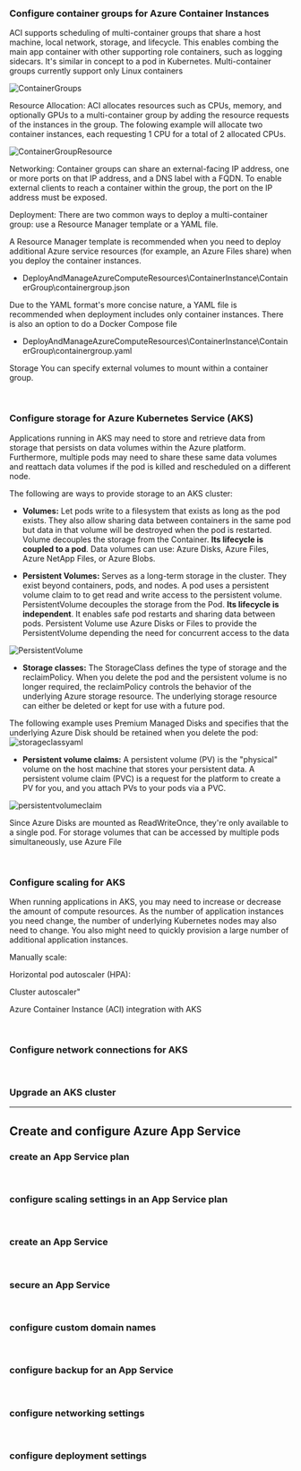 ### Configure container groups for Azure Container Instances  

ACI supports scheduling of multi-container groups that share a host machine, local network, storage, and lifecycle. This enables combing the main app container with other supporting role containers, such as logging sidecars. It's similar in concept to a pod in Kubernetes.  Multi-container groups currently support only Linux containers

 ![ContainerGroups](./Images/container-groups-example.png "ContainerGroups")

Resource Allocation:
ACI allocates resources such as CPUs, memory, and optionally GPUs to a multi-container group by adding the resource requests of the instances in the group. The folowing example will allocate two container instances, each requesting 1 CPU for a total of 2  allocated CPUs.

 ![ContainerGroupResource](./Images/containergroupyaml.png "ContainerGroupResources")

Networking:
Container groups can share an external-facing IP address, one or more ports on that IP address, and a DNS label with a FQDN. To enable external clients to reach a container within the group, the port on the IP address must be exposed. 

Deployment:
There are two common ways to deploy a multi-container group: use a Resource Manager template or a YAML file.  

A Resource Manager template is recommended when you need to deploy additional Azure service resources (for example, an Azure Files share) when you deploy the container instances.  
- DeployAndManageAzureComputeResources\ContainerInstance\ContainerGroup\containergroup.json
 
Due to the YAML format's more concise nature, a YAML file is recommended when deployment includes only container instances. There is also an option to do a Docker Compose file
- DeployAndManageAzureComputeResources\ContainerInstance\ContainerGroup\containergroup.yaml

Storage
You can specify external volumes to mount within a container group.

&nbsp;
### Configure storage for Azure Kubernetes Service (AKS)  
Applications running in AKS may need to store and retrieve data from storage that persists on data volumes within the Azure platform. Furthermore, multiple pods may need to share these same data volumes and reattach data volumes if the pod is killed and rescheduled on a different node.

The following are ways to provide storage to an AKS cluster:

 - **Volumes:** Let pods write to a filesystem that exists as long as the pod exists. They also allow sharing data between containers in the same pod but data in that volume will be destroyed when the pod is restarted. Volume decouples the storage from the Container. **Its lifecycle is coupled to a pod**. Data volumes can use: Azure Disks, Azure Files, Azure NetApp Files, or Azure Blobs.

- **Persistent Volumes:** Serves as a long-term storage in the cluster. They exist beyond containers, pods, and nodes. A pod uses a persistent volume claim to to get read and write access to the persistent volume. PersistentVolume decouples the storage from the Pod. **Its lifecycle is independent**. It enables safe pod restarts and sharing data between pods. Persistent Volume use Azure Disks or Files to provide the PersistentVolume depending the need for concurrent access to the data 

 ![PersistentVolume](./Images/persistent-volumes.png "PersistentVolumes")

- **Storage classes:** The StorageClass defines the type of storage and the reclaimPolicy. When you delete the pod and the persistent volume is no longer required, the reclaimPolicy controls the behavior of the underlying Azure storage resource. The underlying storage resource can either be deleted or kept for use with a future pod.

The following example uses Premium Managed Disks and specifies that the underlying Azure Disk should be retained when you delete the pod:
 ![storageclassyaml](./Images/storageclassyaml.png "storageclassyaml")

- **Persistent volume claims:** A persistent volume (PV) is the "physical" volume on the host machine that stores your persistent data. A persistent volume claim (PVC) is a request for the platform to create a PV for you, and you attach PVs to your pods via a PVC.

 ![persistentvolumeclaim](./Images/persistentvolumeclaim.png "persistentvolumeclaim")

Since Azure Disks are mounted as ReadWriteOnce, they're only available to a single pod. For storage volumes that can be accessed by multiple pods simultaneously, use Azure File
 
&nbsp;
### Configure scaling for AKS  
When running applications in AKS, you may need to increase or decrease the amount of compute resources. As the number of application instances you need change, the number of underlying Kubernetes nodes may also need to change. You also might need to quickly provision a large number of additional application instances.
 
Manually scale:

Horizontal pod autoscaler (HPA):

Cluster autoscaler"

Azure Container Instance (ACI) integration with AKS

&nbsp;
### Configure network connections for AKS  
&nbsp;
### Upgrade an AKS cluster  

 ---

## Create and configure Azure App Service  

### create an App Service plan  
&nbsp;
### configure scaling settings in an App Service plan  
&nbsp;
### create an App Service 
&nbsp;
### secure an App Service  
&nbsp;
### configure custom domain names 
&nbsp;
### configure backup for an App Service  
&nbsp;
### configure networking settings 
&nbsp;

### configure deployment settings  
&nbsp;